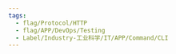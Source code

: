 ```yaml
---
tags:
  - flag/Protocol/HTTP
  - flag/APP/DevOps/Testing
  - Label/Industry-工业科学/IT/APP/Command/CLI
---
```

